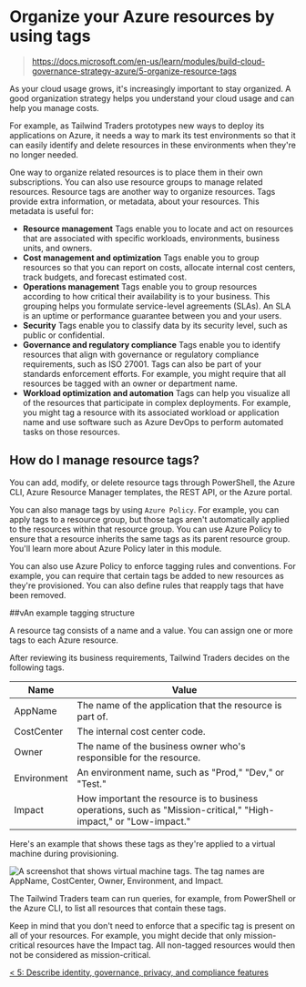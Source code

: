 # Organize your Azure resources by using tags

> https://docs.microsoft.com/en-us/learn/modules/build-cloud-governance-strategy-azure/5-organize-resource-tags

As your cloud usage grows, it's increasingly important to stay organized. A good organization strategy helps you understand your cloud usage and can help you manage costs.

For example, as Tailwind Traders prototypes new ways to deploy its applications on Azure, it needs a way to mark its test environments so that it can easily identify and delete resources in these environments when they're no longer needed.

One way to organize related resources is to place them in their own subscriptions. You can also use resource groups to manage related resources. Resource tags are another way to organize resources. Tags provide extra information, or metadata, about your resources. This metadata is useful for:

- **Resource management** Tags enable you to locate and act on resources that are associated with specific workloads, environments, business units, and owners.
- **Cost management and optimization** Tags enable you to group resources so that you can report on costs, allocate internal cost centers, track budgets, and forecast estimated cost.
- **Operations management** Tags enable you to group resources according to how critical their availability is to your business. This grouping helps you formulate service-level agreements (SLAs). An SLA is an uptime or performance guarantee between you and your users.
- **Security** Tags enable you to classify data by its security level, such as public or confidential.
- **Governance and regulatory compliance** Tags enable you to identify resources that align with governance or regulatory compliance requirements, such as ISO 27001. Tags can also be part of your standards enforcement efforts. For example, you might require that all resources be tagged with an owner or department name.
- **Workload optimization and automation** Tags can help you visualize all of the resources that participate in complex deployments. For example, you might tag a resource with its associated workload or application name and use software such as Azure DevOps to perform automated tasks on those resources.

## How do I manage resource tags?

You can add, modify, or delete resource tags through PowerShell, the Azure CLI, Azure Resource Manager templates, the REST API, or the Azure portal.

You can also manage tags by using `Azure Policy`. For example, you can apply tags to a resource group, but those tags aren't automatically applied to the resources within that resource group. You can use Azure Policy to ensure that a resource inherits the same tags as its parent resource group. You'll learn more about Azure Policy later in this module.

You can also use Azure Policy to enforce tagging rules and conventions. For example, you can require that certain tags be added to new resources as they're provisioned. You can also define rules that reapply tags that have been removed.

##vAn example tagging structure

A resource tag consists of a name and a value. You can assign one or more tags to each Azure resource.

After reviewing its business requirements, Tailwind Traders decides on the following tags.

Name | Value
---|---
AppName | The name of the application that the resource is part of.
CostCenter | The internal cost center code.
Owner | The name of the business owner who's responsible for the resource.
Environment | An environment name, such as "Prod," "Dev," or "Test."
Impact | How important the resource is to business operations, such as "Mission-critical," "High-impact," or "Low-impact."

Here's an example that shows these tags as they're applied to a virtual machine during provisioning.

![A screenshot that shows virtual machine tags. The tag names are AppName, CostCenter, Owner, Environment, and Impact.](https://docs.microsoft.com/en-us/learn/azure-fundamentals/build-cloud-governance-strategy-azure/media/8-vm-tags-7c63fa8a.png)

The Tailwind Traders team can run queries, for example, from PowerShell or the Azure CLI, to list all resources that contain these tags.

Keep in mind that you don't need to enforce that a specific tag is present on all of your resources.
For example, you might decide that only mission-critical resources have the Impact tag.
All non-tagged resources would then not be considered as mission-critical.

[< 5: Describe identity, governance, privacy, and compliance features](./5-lp-az-900.md)